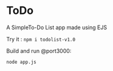 # ToDo
A SimpleTo-Do List app made using EJS

Try it :
`
npm i todolist-v1.0
`

Build and run @port3000:

`
node app.js
`
